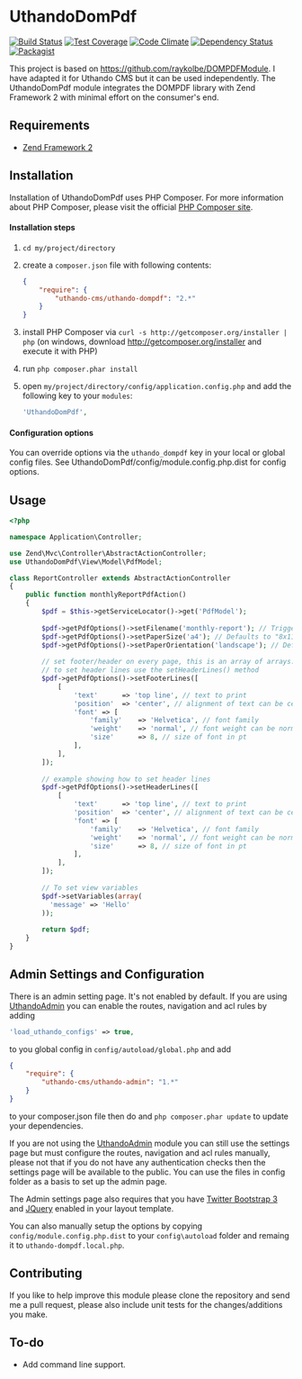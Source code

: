 UthandoDomPdf
============

[![Build Status](https://travis-ci.org/uthando-cms/uthando-dompdf.svg?branch=master)](https://travis-ci.org/uthando-cms/uthando-dompdf)
[![Test Coverage](https://codeclimate.com/github/uthando-cms/uthando-dompdf/badges/coverage.svg)](https://codeclimate.com/github/uthando-cms/uthando-dompdf/coverage)
[![Code Climate](https://codeclimate.com/github/uthando-cms/uthando-dompdf/badges/gpa.svg)](https://codeclimate.com/github/uthando-cms/uthando-dompdf)
[![Dependency Status](https://www.versioneye.com/user/projects/55ed90c2211c6b0019001aa2/badge.svg?style=flat)](https://www.versioneye.com/user/projects/55ed90c2211c6b0019001aa2)
[![Packagist](https://img.shields.io/packagist/v/uthando-cms/uthando-dompdf.svg)](https://packagist.org/packages/uthando-cms/uthando-dompdf)

This project is based on https://github.com/raykolbe/DOMPDFModule.
I have adapted it for Uthando CMS but it can be used independently. The UthandoDomPdf module integrates the DOMPDF library with Zend Framework 2 with minimal
effort on the consumer's end.

## Requirements
  - [Zend Framework 2](http://www.github.com/zendframework/zf2)

## Installation
Installation of UthandoDomPdf uses PHP Composer. For more information about
PHP Composer, please visit the official [PHP Composer site](http://getcomposer.org/).

#### Installation steps

  1. `cd my/project/directory`
  2. create a `composer.json` file with following contents:

     ```json
     {
         "require": {
             "uthando-cms/uthando-dompdf": "2.*"
         }
     }
     ```
  3. install PHP Composer via `curl -s http://getcomposer.org/installer | php` (on windows, download
     http://getcomposer.org/installer and execute it with PHP)
  4. run `php composer.phar install`
  5. open `my/project/directory/config/application.config.php` and add the following key to your `modules`: 

     ```php
     'UthandoDomPdf',
     ```
#### Configuration options
You can override options via the `uthando_dompdf` key in your local or global config files. See UthandoDomPdf/config/module.config.php.dist for config options.

## Usage

```php
<?php

namespace Application\Controller;

use Zend\Mvc\Controller\AbstractActionController;
use UthandoDomPdf\View\Model\PdfModel;

class ReportController extends AbstractActionController
{
    public function monthlyReportPdfAction()
    {
        $pdf = $this->getServiceLocator()->get('PdfModel');
        
        $pdf->getPdfOptions()->setFilename('monthly-report'); // Triggers PDF download, automatically appends ".pdf"
        $pdf->getPdfOptions()->setPaperSize('a4'); // Defaults to "8x11"
        $pdf->getPdfOptions()->setPaperOrientation('landscape'); // Defaults to "portrait"
        
        // set footer/header on every page, this is an array of arrays. Each array represents one line of text
        // to set header lines use the setHeaderLines() method
        $pdf->getPdfOptions()->setFooterLines([
            [
                'text'      => 'top line', // text to print
                'position'  => 'center', // alignment of text can be center, left or right
                'font' => [
                    'family'    => 'Helvetica', // font family
                    'weight'    => 'normal', // font weight can be normal, bold, italic or bold_italic
                    'size'      => 8, // size of font in pt
                ],
            ],
        ]);
        
        // example showing how to set header lines
        $pdf->getPdfOptions()->setHeaderLines([
            [
                'text'      => 'top line', // text to print
                'position'  => 'center', // alignment of text can be center, left or right
                'font' => [
                    'family'    => 'Helvetica', // font family
                    'weight'    => 'normal', // font weight can be normal, bold, italic or bold_italic
                    'size'      => 8, // size of font in pt
                ],
            ],
        ]);
        
        // To set view variables
        $pdf->setVariables(array(
          'message' => 'Hello'
        ));
        
        return $pdf;
    }
}
```

## Admin Settings and Configuration
There is an admin setting page. It's not enabled by default. If you are using [UthandoAdmin](https://github.com/uthando-cms/uthando-admin) you can enable the routes, navigation and acl rules 
by adding
    
```php
'load_uthando_configs' => true,
```
    
to you global config in `config/autoload/global.php` and add
    
```json
{
    "require": {
        "uthando-cms/uthando-admin": "1.*"
    }
}
```

to your composer.json file then do and `php composer.phar update` to update your dependencies.
 
If you are not using the [UthandoAdmin](https://github.com/uthando-cms/uthando-admin) module you can still use the settings page but must configure the routes, navigation and acl rules manually,
 please not that if you do not have any authentication checks then the settings page will be available to the public. You can use the files in config
 folder as a basis to set up the admin page.
 
The Admin settings page also requires that you have [Twitter Bootstrap 3](http://getbootstrap.com) and [JQuery](https://jquery.com) enabled in your layout template.
 
You can also manually setup the options by copying `config/module.config.php.dist` to your `config\autoload` folder and remaing it to `uthando-dompdf.local.php`.

## Contributing
If you like to help improve this module please clone the repository and send me a pull request, please also include unit tests for the changes/additions
 you make.

## To-do
  - Add command line support.
